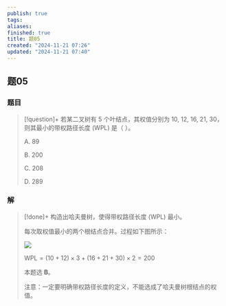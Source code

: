 ```yaml
---
publish: true
tags: 
aliases: 
finished: true
title: 题05
created: "2024-11-21 07:26"
updated: "2024-11-21 07:40"
---
```

## 题05
### 题目
> [!question]+
> 若某二叉树有 5 个叶结点，其权值分别为 10, 12, 16, 21, 30，则其最小的带权路径长度 (WPL) 是（ ）。
> 
> A. 89
> 
> B. 200
> 
> C. 208
> 
> D. 289
### 解
> [!done]+
> 构造出哈夫曼树，使得带权路径长度 (WPL) 最小。
> 
> 每次取权值最小的两个根结点合并。过程如下图所示：
> 
> ![](https://pic2.zhimg.com/v2-bc80ac07a7ea7765f82642188d4fc313_r.jpg)
> 
> $\text{WPL}=(10+12)\times3+(16+21+30)\times2=200$
> 
> 本题选 **B**。
> 
> 注意：一定要明确带权路径长度的定义，不能选成了哈夫曼树根结点的权值。